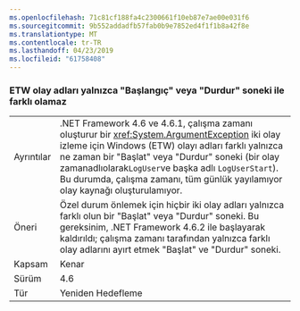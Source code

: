 ```yaml
---
ms.openlocfilehash: 71c81cf188fa4c2300661f10eb87e7ae00e031f6
ms.sourcegitcommit: 9b552addadfb57fab0b9e7852ed4f1f1b8a42f8e
ms.translationtype: MT
ms.contentlocale: tr-TR
ms.lasthandoff: 04/23/2019
ms.locfileid: "61758408"
---
```

### <a name="etw-event-names-cannot-differ-only-by-a-start-or-stop-suffix"></a>ETW olay adları yalnızca "Başlangıç" veya "Durdur" soneki ile farklı olamaz

|   |   |
|---|---|
|Ayrıntılar|.NET Framework 4.6 ve 4.6.1, çalışma zamanı oluşturur bir <xref:System.ArgumentException> iki olay izleme için Windows (ETW) olayı adları farklı yalnızca ne zaman bir &quot;Başlat&quot; veya &quot;Durdur&quot; soneki (bir olay zamanadlıolarak<code>LogUser</code>ve başka adlı <code>LogUserStart</code>). Bu durumda, çalışma zamanı, tüm günlük yayılamıyor olay kaynağı oluşturulamıyor.|
|Öneri|Özel durum önlemek için hiçbir iki olay adları yalnızca farklı olun bir &quot;Başlat&quot; veya &quot;Durdur&quot; soneki. Bu gereksinim, .NET Framework 4.6.2 ile başlayarak kaldırıldı; çalışma zamanı tarafından yalnızca farklı olay adlarını ayırt etmek &quot;Başlat&quot; ve &quot;Durdur&quot; soneki.|
|Kapsam|Kenar|
|Sürüm|4.6|
|Tür|Yeniden Hedefleme|
